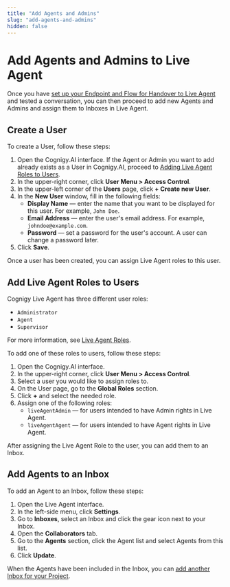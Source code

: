 ```yaml
---
title: "Add Agents and Admins" 
slug: "add-agents-and-admins" 
hidden: false 
---
```


# Add Agents and Admins to Live Agent

Once you have [set up your Endpoint and Flow for Handover to Live Agent](live-agent-setup-handover.md) and tested a conversation, you can then proceed to add new Agents and Admins and assign them to Inboxes in Live Agent.

## Create a User

To create a User, follow these steps:

1. Open the Cognigy.AI interface. If the Agent or Admin you want to add already exists as a User in Cognigy.AI, proceed to [Adding Live Agent Roles to Users](#add-live-agent-roles-to-users).
2. In the upper-right corner, click **User Menu > Access Control**.
3. In the upper-left corner of the **Users** page, click **+ Create new User**. 
4. In the **New User** window, fill in the following fields:
    - **Display Name** — enter the name that you want to be displayed for this user. For example, `John Doe`.
    - **Email Address** — enter the user's email address. For example, `johndoe@example.com`.
    - **Password** — set a password for the user's account. A user can change a password later.
5. Click **Save**.

Once a user has been created, you can assign Live Agent roles to this user.

## Add Live Agent Roles to Users

Cognigy Live Agent has three different user roles:

- `Administrator`
- `Agent`
- `Supervisor`

For more information, see [Live Agent Roles](../../roles.md).

To add one of these roles to users, follow these steps:

1. Open the Cognigy.AI interface.
2. In the upper-right corner, click **User Menu > Access Control**. 
3. Select a user you would like to assign roles to.
4. On the User page, go to the **Global Roles** section. 
5. Click **+** and select the needed role. 
6. Assign one of the following roles:
    - `liveAgentAdmin` — for users intended to have Admin rights in Live Agent.
    - `liveAgentAgent` — for users intended to have Agent rights in Live Agent.

After assigning the Live Agent Role to the user, you can add them to an Inbox.

## Add Agents to an Inbox

To add an Agent to an Inbox, follow these steps:

1. Open the Live Agent interface.
2. In the left-side menu, click **Settings**.
3. Go to **Inboxes**, select an Inbox and click the gear icon next to your Inbox.
4. Open the **Collaborators** tab. 
5. Go to the **Agents** section, click the Agent list and select Agents from this list. 
6. Click **Update**.

When the Agents have been included in the Inbox, you can [add another Inbox for your Project](https://docs.cognigy.com/ai/handover-providers/live-agent-setup/live-agent-setup-additional-inbox/).